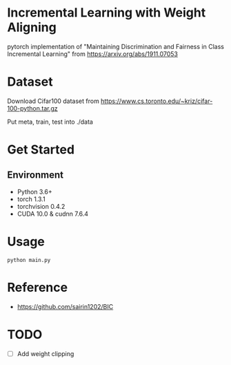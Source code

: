 # Incremental Learning with Weight Aligning 
pytorch implementation of "Maintaining Discrimination and Fairness in Class Incremental Learning" from https://arxiv.org/abs/1911.07053

# Dataset 
Download Cifar100 dataset from https://www.cs.toronto.edu/~kriz/cifar-100-python.tar.gz

Put meta, train, test into ./data

# Get Started
## Environment
* Python 3.6+
* torch 1.3.1
* torchvision 0.4.2
* CUDA 10.0 & cudnn 7.6.4

# Usage
```
python main.py
```

# Reference
* https://github.com/sairin1202/BIC

# TODO
- [ ] Add weight clipping